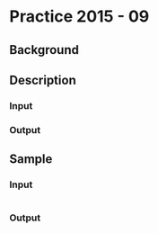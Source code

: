 # Practice 2015 - 09

## Background

## Description

### Input

### Output

## Sample
### Input
```
```

### Output
```
```